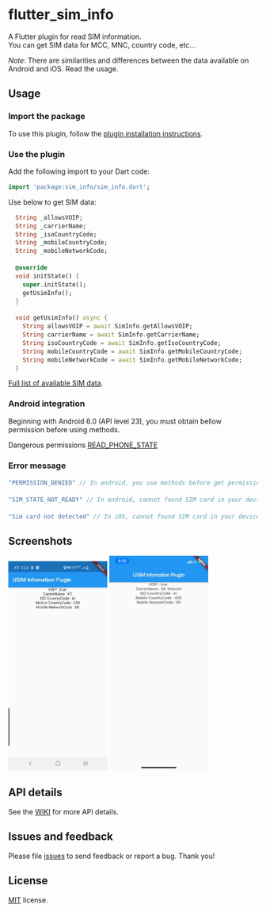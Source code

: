 
# flutter_sim_info


A Flutter plugin for read SIM information.  
You can get SIM data for MCC, MNC, country code, etc...

*Note*: There are similarities and differences between the data available on Android and iOS. Read the usage.

## Usage

### Import the package
To use this plugin, follow the [plugin installation instructions](https://pub.dev/packages/flutter_sim_info#-installing-tab-).

### Use the plugin
Add the following import to your Dart code:

```dart
import 'package:sim_info/sim_info.dart';
```

Use below to get SIM data:

```dart
  String _allowsVOIP;
  String _carrierName;
  String _isoCountryCode;
  String _mobileCountryCode;
  String _mobileNetworkCode;

  @override
  void initState() {
    super.initState();
    getUsimInfo();
  }

  void getUsimInfo() async {
    String allowsVOIP = await SimInfo.getAllowsVOIP;
    String carrierName = await SimInfo.getCarrierName;
    String isoCountryCode = await SimInfo.getIsoCountryCode;
    String mobileCountryCode = await SimInfo.getMobileCountryCode;
    String mobileNetworkCode = await SimInfo.getMobileNetworkCode;
  }
```
[Full list of available SIM data](https://github.com/flutter-moum/flutter_sim_info/wiki).

### Android integration

Beginning with Android 6.0 (API level 23), you must obtain bellow permission before using methods.

Dangerous permissions [READ_PHONE_STATE](https://developer.android.com/reference/android/Manifest.permission.html#READ_PHONE_STATE)

### Error message

```dart
"PERMISSION_DENIED" // In android, you use methods before get permission.

"SIM_STATE_NOT_READY" // In android, cannot found SIM card in your device.

"Sim card not detected" // In iOS, cannot found SIM card in your device.
```

## Screenshots
<div>
  <img width="200" src="/README/android_screenshot.jpg">
  <img width="200" src="/README/ios_screenshot.jpg">
</div>

## API details

See the [WIKI](https://github.com/flutter-moum/flutter_sim_info/wiki) for more API details.

## Issues and feedback

Please file [issues](https://github.com/flutter-moum/flutter_sim_info/issues/new)
to send feedback or report a bug. Thank you!

## License

[MIT](https://github.com/flutter-moum/flutter_sim_info/issues/new) license.
